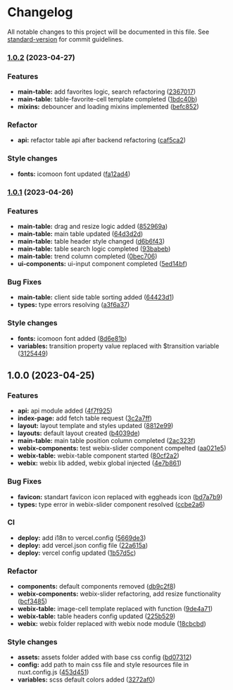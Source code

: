 # Changelog

All notable changes to this project will be documented in this file. See [standard-version](https://github.com/conventional-changelog/standard-version) for commit guidelines.

### [1.0.2](https://github.com/Yan-Doshchinskiy/webix-table/compare/v1.0.1...v1.0.2) (2023-04-27)


### Features

* **main-table:** add favorites logic, search refactoring ([2367017](https://github.com/Yan-Doshchinskiy/webix-table/commit/23670170fcd2a850431d828ecda501b018b420ff))
* **main-table:** table-favorite-cell template completed ([1bdc40b](https://github.com/Yan-Doshchinskiy/webix-table/commit/1bdc40b6428a7f9ecce68c3f99f223c51abda24c))
* **mixins:** debouncer and loading mixins implemented ([befc852](https://github.com/Yan-Doshchinskiy/webix-table/commit/befc852cf6ce72755b36f82daa1d869c334277b3))


### Refactor

* **api:** refactor table api after backend refactoring ([caf5ca2](https://github.com/Yan-Doshchinskiy/webix-table/commit/caf5ca243f8c2a549abb5cf560f09bd7cd0cb8d9))


### Style changes

* **fonts:** icomoon font updated ([fa12ad4](https://github.com/Yan-Doshchinskiy/webix-table/commit/fa12ad4eea8c1c0e382d1499d6640accac2ad417))

### [1.0.1](https://github.com/Yan-Doshchinskiy/webix-table/compare/v1.0.0...v1.0.1) (2023-04-26)


### Features

* **main-table:** drag and resize logic added ([852969a](https://github.com/Yan-Doshchinskiy/webix-table/commit/852969ad9704accb4207e8ee896da5fee26e81d1))
* **main-table:** main table updated ([64d3d2d](https://github.com/Yan-Doshchinskiy/webix-table/commit/64d3d2d2d8fc720488d64efadae28c05a6515fcc))
* **main-table:** table header style changed ([d6b6f43](https://github.com/Yan-Doshchinskiy/webix-table/commit/d6b6f434bb0909545758beb15c6f2acd0d8c7dd6))
* **main-table:** table search logic completed ([93babeb](https://github.com/Yan-Doshchinskiy/webix-table/commit/93babeb76d52b1e3c4f0e258ed69cc41bd1cdd2e))
* **main-table:** trend column completed ([0bec706](https://github.com/Yan-Doshchinskiy/webix-table/commit/0bec706538272e7874627b526ee83ced82405cdd))
* **ui-components:** ui-input component completed ([5ed14bf](https://github.com/Yan-Doshchinskiy/webix-table/commit/5ed14bf8a57add32e123ed8e2b2593fa50a801ba))


### Bug Fixes

* **main-table:** client side table sorting added ([64423d1](https://github.com/Yan-Doshchinskiy/webix-table/commit/64423d1145a4b2252d00b42215c41fa7ca486303))
* **types:** type errors resolving ([a3f6a37](https://github.com/Yan-Doshchinskiy/webix-table/commit/a3f6a37f8cf350b5e9bf71d9d03c0d8156e74a70))


### Style changes

* **fonts:** icomoon font added ([8d6e81b](https://github.com/Yan-Doshchinskiy/webix-table/commit/8d6e81be29f24af8797ed3eea7374c68885bd789))
* **variables:** transition property value replaced with $transition variable ([3125449](https://github.com/Yan-Doshchinskiy/webix-table/commit/3125449828339c0f0d38ff82d5f9319dfd2ea730))

## 1.0.0 (2023-04-25)


### Features

* **api:** api module added ([4f7f925](https://github.com/Yan-Doshchinskiy/webix-table/commit/4f7f92548685685373163d3d53fae1da3657bd92))
* **index-page:** add fetch table request ([3c2a7ff](https://github.com/Yan-Doshchinskiy/webix-table/commit/3c2a7ff0793f9beb9c93a56e8d9618f796eea630))
* **layout:** layout template and styles updated ([8812e99](https://github.com/Yan-Doshchinskiy/webix-table/commit/8812e994e329c120f0961f9d9bb3ada60406f319))
* **layouts:** default layout created ([b4039de](https://github.com/Yan-Doshchinskiy/webix-table/commit/b4039deffe677c6e5d976217ac09cfe483780d1f))
* **main-table:** main table position column completed ([2ac323f](https://github.com/Yan-Doshchinskiy/webix-table/commit/2ac323f969bce3f3392f07547f09fb034f3bacca))
* **webix-components:** test webix-slider component compelted ([aa021e5](https://github.com/Yan-Doshchinskiy/webix-table/commit/aa021e5cdd94bc53726473fda6fa1ffc64ccca72))
* **webix-table:** webix-table component started ([80cf2a2](https://github.com/Yan-Doshchinskiy/webix-table/commit/80cf2a2446d11fd4c3e52d9d2b96ce00e3ed1970))
* **webix:** webix lib added, webix global injected ([4e7b861](https://github.com/Yan-Doshchinskiy/webix-table/commit/4e7b8614c030b290fa1ac4d29f436cc9a1c6a13a))


### Bug Fixes

* **favicon:** standart favicon icon replaced with eggheads icon ([bd7a7b9](https://github.com/Yan-Doshchinskiy/webix-table/commit/bd7a7b9991cd42a6b265b81d1c8e7c2b51eed057))
* **types:** type error in webix-slider component resolved ([ccbe2a6](https://github.com/Yan-Doshchinskiy/webix-table/commit/ccbe2a60d255b04b720d58d3f05199b2b5cb7cd1))


### CI

* **deploy:** add i18n to vercel.config ([5669de3](https://github.com/Yan-Doshchinskiy/webix-table/commit/5669de32eb35d91b8c59e74e1e67aabed3a45f8a))
* **deploy:** add vercel.json config file ([22a615a](https://github.com/Yan-Doshchinskiy/webix-table/commit/22a615abd7e23df525f7c874541dba423a80df37))
* **deploy:** vercel config updated ([1b57d5c](https://github.com/Yan-Doshchinskiy/webix-table/commit/1b57d5cfce39e676919a1b2c08f9ef678609c56f))


### Refactor

* **components:** default components removed ([db9c2f8](https://github.com/Yan-Doshchinskiy/webix-table/commit/db9c2f8c0f29be8215e5a715764b6fd6f1142172))
* **webix-components:** webix-slider refactoring, add resize functionality ([bcf3485](https://github.com/Yan-Doshchinskiy/webix-table/commit/bcf3485d4cb57fcab548a4ee4bd71edca1e9101b))
* **webix-table:** image-cell template replaced with function ([9de4a71](https://github.com/Yan-Doshchinskiy/webix-table/commit/9de4a71785abb9ec95316885eb67889c460bb320))
* **webix-table:** table headers config updated ([225b529](https://github.com/Yan-Doshchinskiy/webix-table/commit/225b529cf9d5251642a540ed6826290d1e397bc5))
* **webix:** webix folder replaced with webix node module ([18cbcbd](https://github.com/Yan-Doshchinskiy/webix-table/commit/18cbcbd7958053efb3b54b17554b93fd8a4b4894))


### Style changes

* **assets:** assets folder added with base css config ([bd07312](https://github.com/Yan-Doshchinskiy/webix-table/commit/bd073125eb38615ae634628100f435522c1156b2))
* **config:** add path to main css file and style resources file in nuxt.config.js ([453d451](https://github.com/Yan-Doshchinskiy/webix-table/commit/453d451b5d5ecbf377d7c67610badf248b364a4c))
* **variables:** scss default colors added ([3272af0](https://github.com/Yan-Doshchinskiy/webix-table/commit/3272af005b5645e2067aea7cbb6968b8e265c940))
